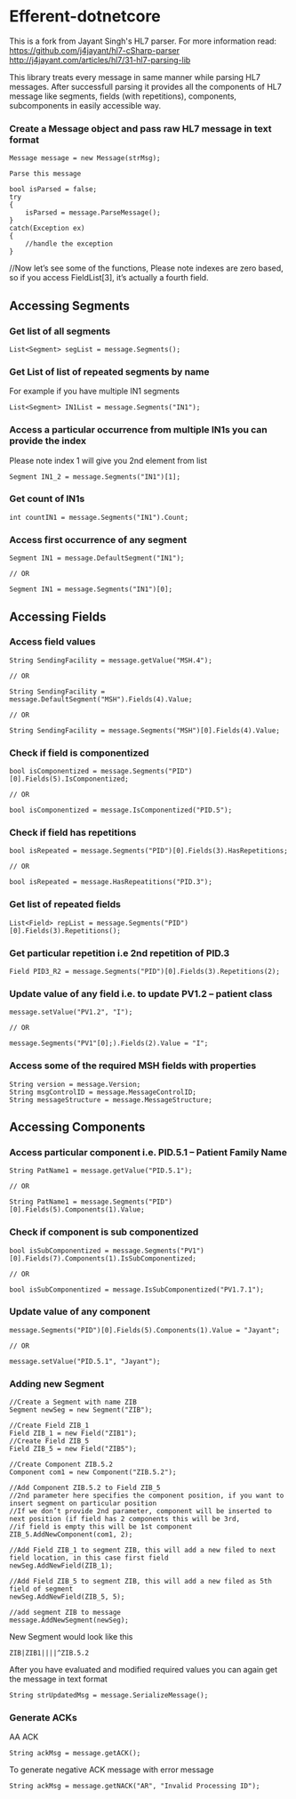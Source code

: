 # Efferent-dotnetcore

This is a fork from Jayant Singh's HL7 parser. For more information read:
https://github.com/j4jayant/hl7-cSharp-parser
http://j4jayant.com/articles/hl7/31-hl7-parsing-lib

This library treats every message in same manner while parsing HL7 messages. After successfull parsing it provides all the components of HL7 message like segments, fields (with repetitions), components, subcomponents in easily accessible way.

### Create a Message object and pass raw HL7 message in text format

````cSharp
Message message = new Message(strMsg);

Parse this message

bool isParsed = false;
try
{
    isParsed = message.ParseMessage();
}
catch(Exception ex)
{
    //handle the exception
}
`````

//Now let’s see some of the functions, Please note indexes are zero based, so if you access FieldList[3], it’s actually a fourth field.

## Accessing Segments

### Get list of all segments

````cSharp
List<Segment> segList = message.Segments();
`````

### Get List of list of repeated segments by name 

For example if you have multiple IN1 segments

````cSharp
List<Segment> IN1List = message.Segments("IN1");
````

### Access a particular occurrence from multiple IN1s you can provide the index

Please note index 1 will give you 2nd element from list

````cSharp
Segment IN1_2 = message.Segments("IN1")[1];
````

### Get count of IN1s

````cSharp
int countIN1 = message.Segments("IN1").Count;
````

### Access first occurrence of any segment

````cSharp
Segment IN1 = message.DefaultSegment("IN1");

// OR

Segment IN1 = message.Segments("IN1")[0];
````

## Accessing Fields

### Access field values

````cSharp
String SendingFacility = message.getValue("MSH.4");

// OR

String SendingFacility = message.DefaultSegment("MSH").Fields(4).Value;

// OR

String SendingFacility = message.Segments("MSH")[0].Fields(4).Value;
`````

### Check if field is componentized

````cSharp
bool isComponentized = message.Segments("PID")[0].Fields(5).IsComponentized;

// OR

bool isComponentized = message.IsComponentized("PID.5");
`````

### Check if field has repetitions

````cSharp
bool isRepeated = message.Segments("PID")[0].Fields(3).HasRepetitions;

// OR

bool isRepeated = message.HasRepeatitions("PID.3");
````

### Get list of repeated fields

````cSharp
List<Field> repList = message.Segments("PID")[0].Fields(3).Repetitions();
````

### Get particular repetition i.e 2nd repetition of PID.3

````cSharp
Field PID3_R2 = message.Segments("PID")[0].Fields(3).Repetitions(2);
````

### Update value of any field i.e. to update PV1.2 – patient class

````cSharp
message.setValue("PV1.2", "I");

// OR

message.Segments("PV1"[0];).Fields(2).Value = "I";
````

### Access some of the required MSH fields with properties

````cSharp
String version = message.Version;
String msgControlID = message.MessageControlID;
String messageStructure = message.MessageStructure;
````

## Accessing Components

### Access particular component i.e. PID.5.1 – Patient Family Name

````cSharp
String PatName1 = message.getValue("PID.5.1");

// OR

String PatName1 = message.Segments("PID")[0].Fields(5).Components(1).Value;
````

### Check if component is sub componentized

````cSharp
bool isSubComponentized = message.Segments("PV1")[0].Fields(7).Components(1).IsSubComponentized;

// OR

bool isSubComponentized = message.IsSubComponentized("PV1.7.1");
````

### Update value of any component

````cSharp
message.Segments("PID")[0].Fields(5).Components(1).Value = "Jayant";

// OR

message.setValue("PID.5.1", "Jayant");
````

### Adding new Segment

````cSharp
//Create a Segment with name ZIB
Segment newSeg = new Segment("ZIB");
 
//Create Field ZIB_1
Field ZIB_1 = new Field("ZIB1");
//Create Field ZIB_5
Field ZIB_5 = new Field("ZIB5");
 
//Create Component ZIB.5.2
Component com1 = new Component("ZIB.5.2");
 
//Add Component ZIB.5.2 to Field ZIB_5
//2nd parameter here specifies the component position, if you want to insert segment on particular position
//If we don’t provide 2nd parameter, component will be inserted to next position (if field has 2 components this will be 3rd, 
//if field is empty this will be 1st component
ZIB_5.AddNewComponent(com1, 2);
 
//Add Field ZIB_1 to segment ZIB, this will add a new filed to next field location, in this case first field
newSeg.AddNewField(ZIB_1);
 
//Add Field ZIB_5 to segment ZIB, this will add a new filed as 5th field of segment
newSeg.AddNewField(ZIB_5, 5);
 
//add segment ZIB to message
message.AddNewSegment(newSeg);
````

New Segment would look like this

````text
ZIB|ZIB1||||^ZIB.5.2
````

After you have evaluated and modified required values you can again get the message in text format

````cSharp
String strUpdatedMsg = message.SerializeMessage();
````

### Generate ACKs

AA ACK

````cSharp
String ackMsg = message.getACK();
````

To generate negative ACK message with error message


````cSharp
String ackMsg = message.getNACK("AR", "Invalid Processing ID");
````
